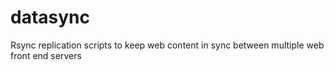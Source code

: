 datasync
========

Rsync replication scripts to keep web content in sync between multiple web front end servers
